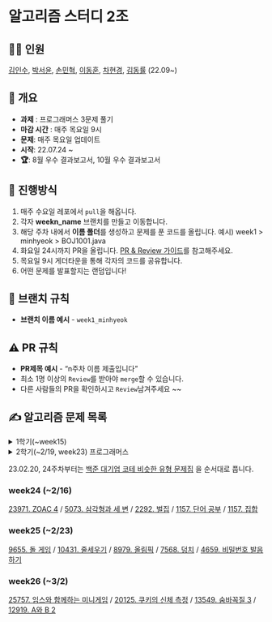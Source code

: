 # 알고리즘 스터디 2조

## 👨‍💻 인원

[김인수](https://github.com/iknowkis), [박서윤](https://github.com/seoyoon528), [손민혁](https://github.com/sonmh79), [이동훈](https://github.com/GIT-KINDMAN), [차현경](https://github.com/chahk03), [김동률](https://github.com/lancelot1672) (22.09~)

## 📃 **개요**

- **과제** : 프로그래머스 3문제 풀기
- **마감 시간** : 매주 목요일 9시
- **문제**: 매주 목요일 업데이트
- **시작**: 22.07.24 ~
- **🏆**: 8월 우수 결과보고서, 10월 우수 결과보고서

## 🎯 진행방식

1. 매주 수요일 레포에서 `pull`을 해옵니다.
2. 각자 **weekn_name** 브랜치를 만들고 이동합니다.
3. 해당 주차 내에서 **이름 폴더**를 생성하고 문제를 푼 코드를 올립니다. 예시) week1 > minhyeok > BOJ1001.java
4. 화요일 24시까지 PR을 올립니다. [PR & Review 가이드](https://www.notion.so/cd7da1090123448eb19995120c9e07a2)를 참고해주세요.
5. 목요일 9시 게더타운을 통해 각자의 코드를 공유합니다.
6. 어떤 문제를 발표할지는 랜덤입니다!

## 🌳 브랜치 규칙

- **브랜치 이름 예시** - `week1_minhyeok`

## ⚠ PR 규칙

- **PR제목 예시** - “n주차 이름 제출입니다”
- 최소 1명 이상의 `Review`를 받아야 `merge`할 수 있습니다.
- 다른 사람들의 PR을 확인하시고 `Review`남겨주세요 ~~

## ✍ 알고리즘 문제 목록

<details>
<summary>1학기(~week15)</summary>
<div markdown="1">
<table align="center">
  <tr>
    <th align="center">번호</th>
    <th align="center">문제 티어</th>
    <th align="center">기간</th>
    <th align="center">상세</th>
    <th align="center">번호</th>
    <th align="center">문제 티어</th>
    <th align="center">기간</th>
    <th align="center">상세</th>
  </tr>
  <tr>
    <td align="center">01</td>
    <td align="center">
      <a href="https://www.acmicpc.net/problem/1100"><img src="https://d2gd6pc034wcta.cloudfront.net/tier/4.svg" class="solvedac-tier" width=20px></a>
      <a href="https://www.acmicpc.net/problem/1059"><img src="https://d2gd6pc034wcta.cloudfront.net/tier/6.svg" class="solvedac-tier" width=20px></a>
      <a href="https://www.acmicpc.net/problem/1051"><img src="https://d2gd6pc034wcta.cloudfront.net/tier/7.svg" class="solvedac-tier" width=20px></a>
      <a href="https://www.acmicpc.net/problem/2468"><img src="https://d2gd6pc034wcta.cloudfront.net/tier/10.svg" class="solvedac-tier" width=20px></a>
      <a href="https://www.acmicpc.net/problem/2573"><img src="https://d2gd6pc034wcta.cloudfront.net/tier/12.svg" class="solvedac-tier" width=20px></a>
    </td>
    <td align="center">7월 4주차</td>
    <td align="center"><a href="https://github.com/SSAFY-8-Algorithms-Study/Study-notice/tree/main/questions/01_7_4week">목록보기</a></td>
    <td align="center">11</td>
    <td align="center">
      <a href="https://www.acmicpc.net/problem/3187"><img src="https://d2gd6pc034wcta.cloudfront.net/tier/10.svg" class="solvedac-tier" width=20px></a>
      <a href="https://www.acmicpc.net/problem/11403"><img src="https://d2gd6pc034wcta.cloudfront.net/tier/10.svg" class="solvedac-tier" width=20px></a>
      <a href="https://www.acmicpc.net/problem/2624"><img src="https://d2gd6pc034wcta.cloudfront.net/tier/11.svg" class="solvedac-tier" width=20px></a>
      <a href="https://www.acmicpc.net/problem/8982"><img src="https://d2gd6pc034wcta.cloudfront.net/tier/13.svg" class="solvedac-tier" width=20px></a>
      <a href="https://www.acmicpc.net/problem/17143"><img src="https://d2gd6pc034wcta.cloudfront.net/tier/15.svg" class="solvedac-tier" width=20px></a>
    </td>
    <td align="center">10월 1주차</td>
    <td align="center"><a href="https://github.com/SSAFY-8-Algorithms-Study/Study-notice/tree/main/questions/11_10_1week">목록보기</a></td>
  </tr>
  <tr>
    <td align="center">02</td>
    <td align="center">
      <a href="https://www.acmicpc.net/problem/2563"><img src="https://d2gd6pc034wcta.cloudfront.net/tier/5.svg" class="solvedac-tier" width=20px></a>
      <a href="https://www.acmicpc.net/problem/2304"><img src="https://d2gd6pc034wcta.cloudfront.net/tier/9.svg" class="solvedac-tier" width=20px></a>
      <a href="https://www.acmicpc.net/problem/2630"><img src="https://d2gd6pc034wcta.cloudfront.net/tier/9.svg" class="solvedac-tier" width=20px></a>
      <a href="https://www.acmicpc.net/problem/1931"><img src="https://d2gd6pc034wcta.cloudfront.net/tier/10.svg" class="solvedac-tier" width=20px></a>
      <a href="https://www.acmicpc.net/problem/2206"><img src="https://d2gd6pc034wcta.cloudfront.net/tier/12.svg" class="solvedac-tier" width=20px></a>
    </td>
    <td align="center">8월 1주차</td>
    <td align="center"><a href="https://github.com/SSAFY-8-Algorithms-Study/Study-notice/tree/main/questions/02_8_1week">목록보기</a></td>
    <td align="center">12</td>
    <td align="center">
      <a href="https://www.acmicpc.net/problem/1388"><img src="https://d2gd6pc034wcta.cloudfront.net/tier/8.svg" class="solvedac-tier" width=20px></a>
      <a href="https://www.acmicpc.net/problem/14225"><img src="https://d2gd6pc034wcta.cloudfront.net/tier/10.svg" class="solvedac-tier" width=20px></a>
      <a href="https://www.acmicpc.net/problem/5427"><img src="https://d2gd6pc034wcta.cloudfront.net/tier/12.svg" class="solvedac-tier" width=20px></a>
      <a href="https://www.acmicpc.net/problem/1043"><img src="https://d2gd6pc034wcta.cloudfront.net/tier/12.svg" class="solvedac-tier" width=20px></a>
      <a href="https://www.acmicpc.net/problem/17837"><img src="https://d2gd6pc034wcta.cloudfront.net/tier/14.svg" class="solvedac-tier" width=20px></a>
    </td>
    <td align="center">10월 2주차</td>
    <td align="center"><a href="https://github.com/SSAFY-8-Algorithms-Study/Study-notice/tree/main/questions/12_10_2week">목록보기</a></td>
  </tr>
  <tr>
    <td align="center">03</td>
    <td align="center">
      <a href="https://www.acmicpc.net/problem/1193"><img src="https://d2gd6pc034wcta.cloudfront.net/tier/5.svg" class="solvedac-tier" width=20px></a>
      <a href="https://www.acmicpc.net/problem/16922"><img src="https://d2gd6pc034wcta.cloudfront.net/tier/8.svg" class="solvedac-tier" width=20px></a>
      <a href="https://www.acmicpc.net/problem/1213"><img src="https://d2gd6pc034wcta.cloudfront.net/tier/8.svg" class="solvedac-tier" width=20px></a>
      <a href="https://www.acmicpc.net/problem/2178"><img src="https://d2gd6pc034wcta.cloudfront.net/tier/10.svg" class="solvedac-tier" width=20px></a>
      <a href="https://www.acmicpc.net/problem/3425"><img src="https://d2gd6pc034wcta.cloudfront.net/tier/13.svg" class="solvedac-tier" width=20px></a>
    </td>
    <td align="center">10월 2주차</td>
    <td align="center"><a href="https://github.com/SSAFY-8-Algorithms-Study/Study-notice/tree/main/questions/03_8_2week">목록보기</a></td>
    <td align="center">13</td>
    <td align="center">
      <a href="https://www.acmicpc.net/problem/2607"><img src="https://d2gd6pc034wcta.cloudfront.net/tier/8.svg" class="solvedac-tier" width=20px></a>
      <a href="https://www.acmicpc.net/problem/1743"><img src="https://d2gd6pc034wcta.cloudfront.net/tier/10.svg" class="solvedac-tier" width=20px></a>
      <a href="https://www.acmicpc.net/problem/2138"><img src="https://d2gd6pc034wcta.cloudfront.net/tier/11.svg" class="solvedac-tier" width=20px></a>
      <a href="https://www.acmicpc.net/problem/14267"><img src="https://d2gd6pc034wcta.cloudfront.net/tier/12.svg" class="solvedac-tier" width=20px></a>
      <a href="https://www.acmicpc.net/problem/17244"><img src="https://d2gd6pc034wcta.cloudfront.net/tier/14.svg" class="solvedac-tier" width=20px></a>
    </td>
    <td align="center">10월 3주차</td>
    <td align="center"><a href="https://github.com/SSAFY-8-Algorithms-Study/Study-notice/tree/main/questions/13_10_3week">목록보기</a></td>
  </tr>
  <tr>
    <td align="center">04</td>
    <td align="center">
      <a href="https://www.acmicpc.net/problem/17608"><img src="https://d2gd6pc034wcta.cloudfront.net/tier/4.svg" class="solvedac-tier" width=20px></a>
      <a href="https://www.acmicpc.net/problem/2960"><img src="https://d2gd6pc034wcta.cloudfront.net/tier/7.svg" class="solvedac-tier" width=20px></a>
      <a href="https://www.acmicpc.net/problem/2290"><img src="https://d2gd6pc034wcta.cloudfront.net/tier/9.svg" class="solvedac-tier" width=20px></a>
      <a href="https://www.acmicpc.net/problem/11286"><img src="https://d2gd6pc034wcta.cloudfront.net/tier/10.svg" class="solvedac-tier" width=20px></a>
      <a href="https://www.acmicpc.net/problem/2447"><img src="https://d2gd6pc034wcta.cloudfront.net/tier/11.svg" class="solvedac-tier" width=20px></a>
    </td>
    <td align="center">8월 3주차</td>
    <td align="center"><a href="https://github.com/SSAFY-8-Algorithms-Study/Study-notice/tree/main/questions/04_8_3week">목록보기</a></td>
    <td align="center">14</td>
    <td align="center">
      <a href="https://www.acmicpc.net/problem/2003"><img src="https://d2gd6pc034wcta.cloudfront.net/tier/7.svg" class="solvedac-tier" width=20px></a>
      <a href="https://www.acmicpc.net/problem/11060"><img src="https://d2gd6pc034wcta.cloudfront.net/tier/9.svg" class="solvedac-tier" width=20px></a>
      <a href="https://www.acmicpc.net/problem/21610"><img src="https://d2gd6pc034wcta.cloudfront.net/tier/11.svg" class="solvedac-tier" width=20px></a>
      <a href="https://www.acmicpc.net/problem/1670"><img src="https://d2gd6pc034wcta.cloudfront.net/tier/13.svg" class="solvedac-tier" width=20px></a>
      <a href="https://www.acmicpc.net/problem/1826"><img src="https://d2gd6pc034wcta.cloudfront.net/tier/14.svg" class="solvedac-tier" width=20px></a>
    </td>
    <td align="center">10월 4주차</td>
    <td align="center"><a href="https://github.com/SSAFY-8-Algorithms-Study/Study-notice/tree/main/questions/14_10_4week">목록보기</a></td>
  </tr>
  <tr>
    <td align="center">05</td>
    <td align="center">
      <a href="https://www.acmicpc.net/problem/2596"><img src="https://d2gd6pc034wcta.cloudfront.net/tier/5.svg" class="solvedac-tier" width=20px></a>
      <a href="https://www.acmicpc.net/problem/18429"><img src="https://d2gd6pc034wcta.cloudfront.net/tier/8.svg" class="solvedac-tier" width=20px></a>
      <a href="https://www.acmicpc.net/problem/16918"><img src="https://d2gd6pc034wcta.cloudfront.net/tier/10.svg" class="solvedac-tier" width=20px></a>
      <a href="https://www.acmicpc.net/problem/17142"><img src="https://d2gd6pc034wcta.cloudfront.net/tier/12.svg" class="solvedac-tier" width=20px></a>
      <a href="https://www.acmicpc.net/problem/16235"><img src="https://d2gd6pc034wcta.cloudfront.net/tier/13.svg" class="solvedac-tier" width=20px></a>
    </td>
    <td align="center">8월 4주차</td>
    <td align="center"><a href="https://github.com/SSAFY-8-Algorithms-Study/Study-notice/tree/main/questions/05_8_4week">목록보기</a></td>
    <td align="center">15</td>
    <td align="center">
      <a href="https://www.acmicpc.net/problem/1459"><img src="https://d2gd6pc034wcta.cloudfront.net/tier/7.svg" class="solvedac-tier" width=20px></a>
      <a href="https://www.acmicpc.net/problem/2688"><img src="https://d2gd6pc034wcta.cloudfront.net/tier/10.svg" class="solvedac-tier" width=20px></a>
      <a href="https://www.acmicpc.net/problem/20437"><img src="https://d2gd6pc034wcta.cloudfront.net/tier/11.svg" class="solvedac-tier" width=20px></a>
      <a href="https://www.acmicpc.net/problem/1956"><img src="https://d2gd6pc034wcta.cloudfront.net/tier/12.svg" class="solvedac-tier" width=20px></a>
      <a href="https://www.acmicpc.net/problem/21609"><img src="https://d2gd6pc034wcta.cloudfront.net/tier/14.svg" class="solvedac-tier" width=20px></a>
    </td>
    <td align="center">11월 1주차</td>
    <td align="center"><a href="https://github.com/SSAFY-8-Algorithms-Study/Study-notice/tree/main/questions/15_11_1week">목록보기</a></td>
  </tr>
  <tr>
    <td align="center">06</td>
    <td align="center">
      <a href="https://www.acmicpc.net/problem/10162"><img src="https://d2gd6pc034wcta.cloudfront.net/tier/3.svg" class="solvedac-tier" width=20px></a>
      <a href="https://www.acmicpc.net/problem/9372"><img src="https://d2gd6pc034wcta.cloudfront.net/tier/7.svg" class="solvedac-tier" width=20px></a>
      <a href="https://www.acmicpc.net/problem/10025"><img src="https://d2gd6pc034wcta.cloudfront.net/tier/8.svg" class="solvedac-tier" width=20px></a>
      <a href="https://www.acmicpc.net/problem/2922"><img src="https://d2gd6pc034wcta.cloudfront.net/tier/11.svg" class="solvedac-tier" width=20px></a>
      <a href="https://www.acmicpc.net/problem/2917"><img src="https://d2gd6pc034wcta.cloudfront.net/tier/14.svg" class="solvedac-tier" width=20px></a>
    </td>
    <td align="center">9월 1주차</td>
    <td align="center"><a href="https://github.com/SSAFY-8-Algorithms-Study/Study-notice/tree/main/questions/06_9_1week">목록보기</a></td>
  </tr>
  <tr>
    <td align="center">07</td>
    <td align="center">
      <a href="https://www.acmicpc.net/problem/9655"><img src="https://d2gd6pc034wcta.cloudfront.net/tier/6.svg" class="solvedac-tier" width=20px></a>
      <a href="https://www.acmicpc.net/problem/20363"><img src="https://d2gd6pc034wcta.cloudfront.net/tier/7.svg" class="solvedac-tier" width=20px></a>
      <a href="https://www.acmicpc.net/problem/2310"><img src="https://d2gd6pc034wcta.cloudfront.net/tier/11.svg" class="solvedac-tier" width=20px></a>
      <a href="https://www.acmicpc.net/problem/22116"><img src="https://d2gd6pc034wcta.cloudfront.net/tier/12.svg" class="solvedac-tier" width=20px></a>
      <a href="https://www.acmicpc.net/problem/15997"><img src="https://d2gd6pc034wcta.cloudfront.net/tier/13.svg" class="solvedac-tier" width=20px></a>
    </td>
    <td align="center">9월 2주차</td>
    <td align="center"><a href="https://github.com/SSAFY-8-Algorithms-Study/Study-notice/tree/main/questions/07_9_2week">목록보기</a></td>
  </tr>
  <tr>
    <td align="center">08</td>
    <td align="center">
      <a href="https://www.acmicpc.net/problem/1764"><img src="https://d2gd6pc034wcta.cloudfront.net/tier/7.svg" class="solvedac-tier" width=20px></a>
      <a href="https://www.acmicpc.net/problem/11387"><img src="https://d2gd6pc034wcta.cloudfront.net/tier/8.svg" class="solvedac-tier" width=20px></a>
      <a href="https://www.acmicpc.net/problem/1325"><img src="https://d2gd6pc034wcta.cloudfront.net/tier/10.svg" class="solvedac-tier" width=20px></a>
      <a href="https://www.acmicpc.net/problem/17070"><img src="https://d2gd6pc034wcta.cloudfront.net/tier/11.svg" class="solvedac-tier" width=20px></a>
      <a href="https://www.acmicpc.net/problem/1504"><img src="https://d2gd6pc034wcta.cloudfront.net/tier/12.svg" class="solvedac-tier" width=20px></a>
    </td>
    <td align="center">9월 3주차</td>
    <td align="center"><a href="https://github.com/SSAFY-8-Algorithms-Study/Study-notice/tree/main/questions/08_9_3week">목록보기</a></td>
  </tr>
  <tr>
    <td align="center">09</td>
    <td align="center">
      <a href="https://www.acmicpc.net/problem/2579"><img src="https://d2gd6pc034wcta.cloudfront.net/tier/8.svg" class="solvedac-tier" width=20px></a>
      <a href="https://www.acmicpc.net/problem/17086"><img src="https://d2gd6pc034wcta.cloudfront.net/tier/9.svg" class="solvedac-tier" width=20px></a>
      <a href="https://www.acmicpc.net/problem/2805"><img src="https://d2gd6pc034wcta.cloudfront.net/tier/9.svg" class="solvedac-tier" width=20px></a>
      <a href="https://www.acmicpc.net/problem/2660"><img src="https://d2gd6pc034wcta.cloudfront.net/tier/11.svg" class="solvedac-tier" width=20px></a>
      <a href="https://www.acmicpc.net/problem/18428"><img src="https://d2gd6pc034wcta.cloudfront.net/tier/11.svg" class="solvedac-tier" width=20px></a>
    </td>
    <td align="center">9월 4주차</td>
    <td align="center"><a href="https://github.com/SSAFY-8-Algorithms-Study/Study-notice/tree/main/questions/09_9_4week">목록보기</a></td>
  </tr>
  <tr>
    <td align="center">10</td>
    <td align="center">
      <a href="https://www.acmicpc.net/problem/18353"><img src="https://d2gd6pc034wcta.cloudfront.net/tier/9.svg" class="solvedac-tier" width=20px></a>
      <a href="https://www.acmicpc.net/problem/9205"><img src="https://d2gd6pc034wcta.cloudfront.net/tier/10.svg" class="solvedac-tier" width=20px></a>
      <a href="https://www.acmicpc.net/problem/1189"><img src="https://d2gd6pc034wcta.cloudfront.net/tier/10.svg" class="solvedac-tier" width=20px></a>
      <a href="https://www.acmicpc.net/problem/17179"><img src="https://d2gd6pc034wcta.cloudfront.net/tier/11.svg" class="solvedac-tier" width=20px></a>
      <a href="https://www.acmicpc.net/problem/6987"><img src="https://d2gd6pc034wcta.cloudfront.net/tier/11.svg" class="solvedac-tier" width=20px></a>
    </td>
    <td align="center">9월 5주차</td>
    <td align="center"><a href="https://github.com/SSAFY-8-Algorithms-Study/Study-notice/tree/main/questions/10_9_5week">목록보기</a></td>
  </tr>
</table>

</div>
</details>

<details>
<summary>2학기(~2/19, week23) 프로그래머스</summary>
### week16 - [스택/큐](https://school.programmers.co.kr/learn/courses/30/parts/12081)

1. [올바른 괄호(lv2)](https://school.programmers.co.kr/learn/courses/30/lessons/12909)
2. [프린터(lv2)](https://school.programmers.co.kr/learn/courses/30/lessons/42587)
3. [다리를 지나는 트럭(lv2)](https://school.programmers.co.kr/learn/courses/30/lessons/42583)

### week17 - [힙](https://school.programmers.co.kr/learn/courses/30/parts/12117)

1. [더 맵게(lv2)](https://school.programmers.co.kr/learn/courses/30/lessons/42626)
2. [디스크 컨트롤러(lv3)](https://school.programmers.co.kr/learn/courses/30/lessons/42627)
3. [이중우선순위큐(lv3)](https://school.programmers.co.kr/learn/courses/30/lessons/42628)

### week18 - [정렬](https://school.programmers.co.kr/learn/courses/30/parts/12198)

1. [K번째 수(lv1)](https://school.programmers.co.kr/learn/courses/30/lessons/42748)
2. [가장 큰 수(lv2)](https://school.programmers.co.kr/learn/courses/30/lessons/42746)
3. [H-index(lv2)](https://school.programmers.co.kr/learn/courses/30/lessons/42747)

### week19 - [완전탐색](https://school.programmers.co.kr/learn/courses/30/parts/12230)

1. [소수 찾기(lv2)](https://school.programmers.co.kr/learn/courses/30/lessons/42839)
2. [전력망을 둘로 나누기(lv2)](https://school.programmers.co.kr/learn/courses/30/lessons/86971)
3. [모음사전(lv2)](https://school.programmers.co.kr/learn/courses/30/lessons/84512)

### week20 - [그리디](https://school.programmers.co.kr/learn/courses/30/parts/12244)

1. [체육복(lv1)](https://school.programmers.co.kr/learn/courses/30/lessons/42862)
2. [큰 수 만들기(lv2)](https://school.programmers.co.kr/learn/courses/30/lessons/42883)
3. [섬 연결하기(lv3)](https://school.programmers.co.kr/learn/courses/30/lessons/42861)

### week21 - [동적계획법](https://school.programmers.co.kr/learn/courses/30/parts/12263)

1. [N으로 표현(lv3)](https://school.programmers.co.kr/learn/courses/30/lessons/42895)
2. [정수 삼각형(lv3)](https://school.programmers.co.kr/learn/courses/30/lessons/43105)
3. [등굣길(lv3)](https://school.programmers.co.kr/learn/courses/30/lessons/42898)

### week22 - [DFS/BFS](https://school.programmers.co.kr/learn/courses/30/parts/12421)

1. [타겟 넘버(lv2)](https://school.programmers.co.kr/learn/courses/30/lessons/43165)
2. [게임 맵 최단거리(lv2)](https://school.programmers.co.kr/learn/courses/30/lessons/1844)
3. [네트워크(lv3)](https://school.programmers.co.kr/learn/courses/30/lessons/43162)

### week23 - [이분탐색/그래프](https://school.programmers.co.kr/learn/courses/30/parts/12486)

1. [입국심사(lv3)](https://school.programmers.co.kr/learn/courses/30/lessons/43238)
2. [가장 먼 노드(lv3)](https://school.programmers.co.kr/learn/courses/30/lessons/49189)
3. [순위(lv3)](https://school.programmers.co.kr/learn/courses/30/lessons/49191)
</details>

23.02.20, 24주차부터는 [백준 대기업 코테 비슷한 유형 문제집](https://www.acmicpc.net/workbook/view/8708) 을 순서대로 풉니다.

 

### week24 (~2/16) 

[23971. ZOAC 4](https://www.acmicpc.net/problem/23971) / 
[5073. 삼각형과 세 변](https://www.acmicpc.net/problem/5073) /
[2292. 벌집](https://www.acmicpc.net/problem/2292) /
[1157. 단어 공부](https://www.acmicpc.net/problem/1157) /
[1157. 집합](https://www.acmicpc.net/problem/11723)

### week25 (~2/23)

[9655. 돌 게임](https://www.acmicpc.net/problem/9655) /
[10431. 줄세우기](https://www.acmicpc.net/problem/10431) /
[8979. 올림픽](https://www.acmicpc.net/problem/8979) /
[7568. 덩치](https://www.acmicpc.net/problem/7568) /
[4659. 비밀번호 발음하기](https://www.acmicpc.net/problem/4659)

### week26 (~3/2)

[25757. 임스와 함께하는 미니게임](https://www.acmicpc.net/problem/25757) /
[20125. 쿠키의 신체 측정](https://www.acmicpc.net/problem/20125) /
[13549. 숨바꼭질 3](https://www.acmicpc.net/problem/13549) /
[12919. A와 B 2](https://www.acmicpc.net/problem/12919)